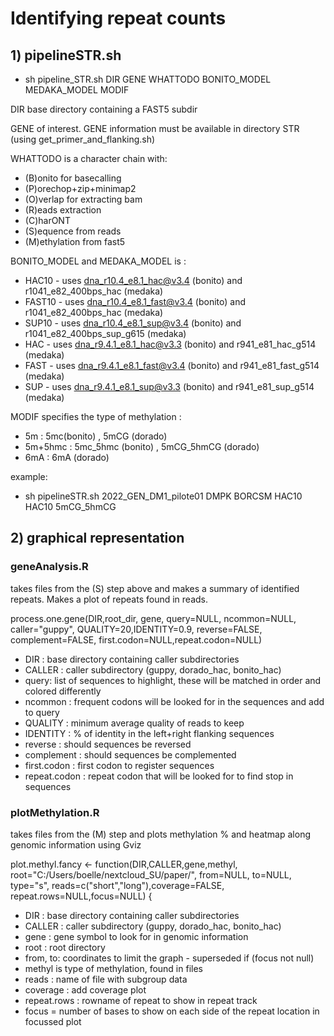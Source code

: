 # Identifying repeat counts 

## 1) pipelineSTR.sh
-  sh pipeline_STR.sh DIR GENE WHATTODO BONITO_MODEL MEDAKA_MODEL MODIF

DIR base directory containing a FAST5 subdir

GENE of interest. GENE information must be available in directory STR (using get_primer_and_flanking.sh)

WHATTODO is a character chain with:
- (B)onito for basecalling
- (P)orechop+zip+minimap2
- (O)verlap for extracting bam
- (R)eads extraction
- (C)harONT
- (S)equence from reads
- (M)ethylation from fast5

BONITO_MODEL and MEDAKA_MODEL is :
- HAC10 - uses dna_r10.4_e8.1_hac@v3.4 (bonito) and r1041_e82_400bps_hac (medaka)
- FAST10 - uses dna_r10.4_e8.1_fast@v3.4 (bonito) and r1041_e82_400bps_hac (medaka)
- SUP10 - uses dna_r10.4_e8.1_sup@v3.4 (bonito) and  r1041_e82_400bps_sup_g615 (medaka)
- HAC - uses dna_r9.4.1_e8.1_hac@v3.3 (bonito) and r941_e81_hac_g514 (medaka)
- FAST - uses dna_r9.4.1_e8.1_fast@v3.4 (bonito) and r941_e81_fast_g514 (medaka)
- SUP - uses dna_r9.4.1_e8.1_sup@v3.3 (bonito) and r941_e81_sup_g514 (medaka)

MODIF specifies the type of methylation :
-  5m : 5mc(bonito) , 5mCG (dorado)
-  5m+5hmc : 5mc_5hmc (bonito) , 5mCG_5hmCG (dorado)
-  6mA : 6mA (dorado)


example: 

-   sh pipelineSTR.sh 2022_GEN_DM1_pilote01 DMPK BORCSM HAC10 HAC10 5mCG_5hmCG

## 2) graphical representation

### geneAnalysis.R
takes files from the (S) step above and makes a summary of identified repeats. Makes a plot of repeats found in reads.

process.one.gene(DIR,root_dir, gene, query=NULL, ncommon=NULL, caller="guppy", QUALITY=20,IDENTITY=0.9, reverse=FALSE, complement=FALSE, first.codon=NULL,repeat.codon=NULL)
- DIR : base directory containing caller subdirectories
- CALLER : caller subdirectory (guppy, dorado_hac, bonito_hac)
- query: list of sequences to highlight, these will be matched in order and colored differently
- ncommon : frequent codons will be looked for in the sequences and add to query
- QUALITY : minimum average quality of reads to keep
- IDENTITY : % of identity in the left+right flanking sequences
- reverse : should sequences be reversed
- complement : should sequences be complemented
- first.codon : first codon to register sequences 
- repeat.codon : repeat codon that will be looked for to find stop in sequences

### plotMethylation.R
takes files from the (M) step and plots methylation % and heatmap along genomic information using Gviz

plot.methyl.fancy <- function(DIR,CALLER,gene,methyl, root="C:/Users/boelle/nextcloud_SU/paper/",
                              from=NULL, to=NULL, type="s", reads=c("short","long"),coverage=FALSE, repeat.rows=NULL,focus=NULL) {
- DIR : base directory containing caller subdirectories
- CALLER : caller subdirectory (guppy, dorado_hac, bonito_hac)
- gene : gene symbol to look for in genomic information
- root : root directory
- from, to: coordinates to limit the graph - superseded if (focus not null)
- methyl is type of methylation, found in files
- reads : name of file with subgroup data
- coverage : add coverage plot
- repeat.rows : rowname of repeat to show in repeat track
- focus = number of bases to show on each side of the repeat location in focussed plot
